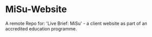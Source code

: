# MiSu-Website
A remote Repo for: 'Live Brief: MiSu' - a client website as part of an accredited education programme.
